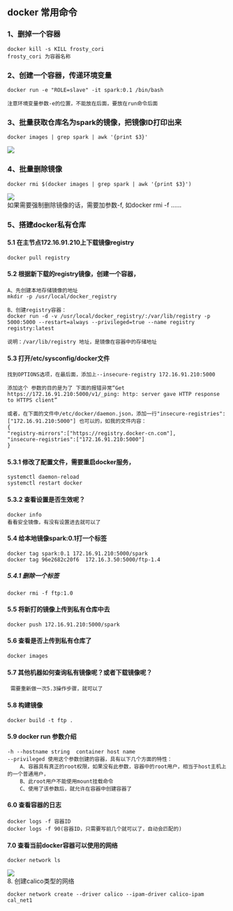 
##  docker 常用命令

### 1、删掉一个容器
    docker kill -s KILL frosty_cori
    frosty_cori 为容器名称
### 2、创建一个容器，传递环境变量
    docker run -e "ROLE=slave" -it spark:0.1 /bin/bash
    
    注意环境变量参数-e的位置，不能放在后面，要放在run命令后面  
### 3、批量获取仓库名为spark的镜像，把镜像ID打印出来  
    docker images | grep spark | awk '{print $3}'
    
![](https://note.youdao.com/yws/public/resource/ca7c2468223e3c4a80c4e24b70ff9608/xmlnote/EC6FCECBEFEA46919EA6541E97699FB5/17496) 

### 4、批量删除镜像  
    docker rmi $(docker images | grep spark | awk '{print $3}')
![](https://note.youdao.com/yws/public/resource/ca7c2468223e3c4a80c4e24b70ff9608/xmlnote/D530020B596D4CB49B2AC8F78E29FB38/17499)  
如果需要强制删除镜像的话，需要加参数-f, 如docker rmi -f ......  


### 5、搭建docker私有仓库  
#### 5.1 在主节点172.16.91.210上下载镜像registry  
    docker pull registry
#### 5.2 根据新下载的registry镜像，创建一个容器，
    A、先创建本地存储镜像的地址
    mkdir -p /usr/local/docker_registry
   
    B、创建registry容器：
    docker run -d -v /usr/local/docker_registry/:/var/lib/registry -p 5000:5000 --restart=always --privileged=true --name registry registry:latest  
   
    说明：/var/lib/registry 地址，是镜像在容器中的存储地址
    
#### 5.3 打开/etc/sysconfig/docker文件  
    找到OPTIONS选项，在最后面，添加上--insecure-registry 172.16.91.210:5000   
    
    添加这个 参数的目的是为了 下面的报错异常“Get https://172.16.91.210:5000/v1/_ping: http: server gave HTTP response to HTTPS client”  
    
    或者，在下面的文件中/etc/docker/daemon.json，添加一行"insecure-registries":["172.16.91.210:5000"] 也可以的，如我的文件内容：
    {
	"registry-mirrors":["https://registry.docker-cn.com"],
	"insecure-registries":["172.16.91.210:5000"]
    }
    
#### 5.3.1 修改了配置文件，需要重启docker服务， 
    systemctl daemon-reload
    systemctl restart docker
#### 5.3.2 查看设置是否生效呢？
    docker info
    看看安全镜像，有没有设置进去就可以了
    
#### 5.4 给本地镜像spark:0.1打一个标签
    docker tag spark:0.1 172.16.91.210:5000/spark 
    docker tag 96e2682c20f6  172.16.3.50:5000/ftp-1.4
##### 5.4.1 删除一个标签
    docker rmi -f ftp:1.0
    
#### 5.5 将新打的镜像上传到私有仓库中去
    docker push 172.16.91.210:5000/spark  
#### 5.6 查看是否上传到私有仓库了  
    docker images  
    
#### 5.7  其他机器如何查询私有镜像呢？或者下载镜像呢？
     需要重新做一次5.3操作步骤，就可以了
#### 5.8 构建镜像
    docker build -t ftp .  
#### 5.9 docker run 参数介绍
    -h --hostname string  container host name
    --privileged 使用这个参数创建的容器，具有以下几个方面的特性：
        A、容器具有真正的root权限，如果没有此参数，容器中的root用户，相当于host主机上的一个普通用户，
        B、此root用户不能使用mount挂载命令
        C、使用了该参数后，就允许在容器中创建容器了   
#### 6.0 查看容器的日志  
    docker logs -f 容器ID  
    docker logs -f 90(容器ID，只需要写前几个就可以了，自动会匹配的)
    
#### 7.0 查看当前docker容器可以使用的网络  
    docker network ls  
![](https://note.youdao.com/yws/public/resource/ca7c2468223e3c4a80c4e24b70ff9608/xmlnote/8A55321E4A204CE2B68A5DCB0226BB4F/20022)   
8. 创建calico类型的网络  
```
docker network create --driver calico --ipam-driver calico-ipam cal_net1
``` 